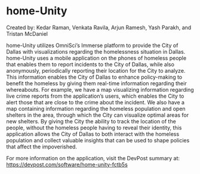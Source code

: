 # home-Unity
Created by: Kedar Raman, Venkata Ravila, Arjun Ramesh, Yash Parakh, and Tristan McDaniel

home-Unity utilizes OmniSci’s Immerse platform to provide the City of Dallas with visualizations regarding the homelessness situation in Dallas. home-Unity uses a mobile application on the phones of homeless people that enables them to report incidents to the City of Dallas, while also anonymously, periodically reporting their location for the City to analyze. This information enables the City of Dallas to enhance policy-making to benefit the homeless by giving them real-time information regarding their whereabouts. For example, we have a map visualizing information regarding live crime reports from the application’s users, which enables the City to alert those that are close to the crime about the incident. We also have a map containing information regarding the homeless population and open shelters in the area, through which the City can visualize optimal areas for new shelters. By giving the City the ability to track the location of the people, without the homeless people having to reveal their identity, this application allows the City of Dallas to both interact with the homeless population and collect valuable insights that can be used to shape policies that affect the impoverished.

For more information on the application, visit the DevPost summary at: https://devpost.com/software/home-unity-fctb5s


